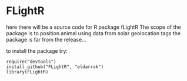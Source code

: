 FLightR
=======

here there will be a source code for R package fLightR
The scope of the package is to position animal using data from solar geolocation tags
the package is far from the release...


to install the package try:
    
    require("devtools")
    install_github("FLightR", "eldarrak")
	library(FLightR)


